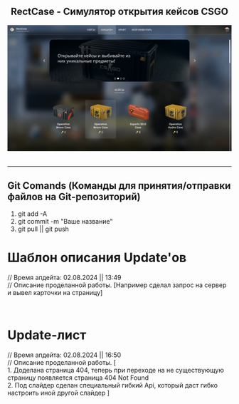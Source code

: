 <h2 align="center">
  RectCase - Симулятор открытия кейсов CSGO
  <br/>
  <!-- <a href="https://soumyajit.vercel.app/" target="_blank">E</a> -->
</h2>
<div align="center">
    <img alt="Demo" src="./View/Preview.png" />
</div>


<br />
<hr />

## Git Comands (Команды для принятия/отправки файлов на Git-репозиторий)

  1) git add -A
  2) git commit -m "Ваше название"
  3) git pull || git push


# Шаблон описания Update'ов 
  // Время апдейта: 02.08.2024 || 13:49 <br>
  // Описание проделанной работы. [Например сделал запрос на сервер и вывел карточки на страницу]

  <br>

# Update-лист
  // Время апдейта: 02.08.2024 || 16:50 <br>
  // Описание проделанной работы. [
    <br>
    1. Доделана страница 404, теперь при переходе на не существующую страницу
    появляется страница 404 Not Found <br>
    2. Под слайдер сделан специальный гибкий Api, который даст гибко настроить иной другой слайдер
  ]<br>
#
  

